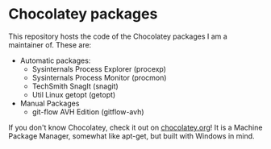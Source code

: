Chocolatey packages
=============

This repository hosts the code of the Chocolatey packages I am a maintainer of. These are:  

- Automatic packages:
    - Sysinternals Process Explorer (procexp)
    - Sysinternals Process Monitor (procmon)
    - TechSmith SnagIt (snagit)
    - Util Linux getopt (getopt)
- Manual Packages
    - git-flow AVH Edition (gitflow-avh)

If you don't know Chocolatey, check it out on [chocolatey.org](http://chocolatey.org)! It is a Machine Package Manager, somewhat like apt-get, but built with Windows in mind.